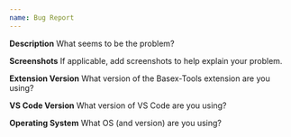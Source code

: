```yaml
---
name: Bug Report
---
```


**Description**
What seems to be the problem?

**Screenshots**
If applicable, add screenshots to help explain your problem.

**Extension Version**
What version of the Basex-Tools extension are you using?

**VS Code Version**
What version of VS Code are you using?

**Operating System**
What OS (and version) are you using?
